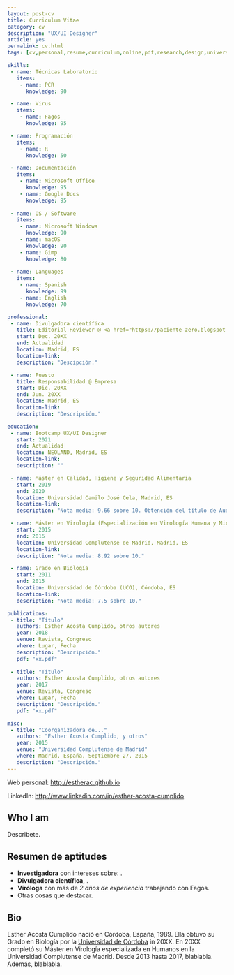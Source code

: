 ```yaml
---
layout: post-cv
title: Curriculum Vitae
category: cv
description: "UX/UI Designer"
article: yes
permalink: cv.html
tags: [cv,personal,resume,curriculum,online,pdf,research,design,universidad de cordoba,uco,universidad autonoma madrid, uam,universidad complutense madrid, ucm,phd,university,virology,biology]

skills:
 - name: Técnicas Laboratorio
   items:
    - name: PCR
      knowledge: 90

 - name: Virus
   items:
    - name: Fagos
      knowledge: 95

 - name: Programación
   items:
    - name: R
      knowledge: 50

 - name: Documentación
   items:
    - name: Microsoft Office
      knowledge: 95
    - name: Google Docs
      knowledge: 95
       
 - name: OS / Software
   items: 
    - name: Microsoft Windows
      knowledge: 90
    - name: macOS
      knowledge: 90
    - name: Gimp
      knowledge: 80
      
 - name: Languages
   items:
    - name: Spanish
      knowledge: 99
    - name: English
      knowledge: 70

professional:
 - name: Divulgadora científica
   title: Editorial Reviewer @ <a href="https://paciente-zero.blogspot.com/" target="_blank">Paciente Zero</a>
   start: Dec. 20XX
   end: Actualidad
   location: Madrid, ES
   location-link: 
   description: "Descipción."

 - name: Puesto
   title: Responsabilidad @ Empresa
   start: Dic. 20XX
   end: Jun. 20XX
   location: Madrid, ES
   location-link: 
   description: "Descripción."

education:
 - name: Bootcamp UX/UI Designer
   start: 2021
   end: Actualidad
   location: NEOLAND, Madrid, ES
   location-link: 
   description: ""

 - name: Máster en Calidad, Higiene y Seguridad Alimentaria
   start: 2019
   end: 2020
   location: Universidad Camilo José Cela, Madrid, ES
   location-link: 
   description: "Nota media: 9.66 sobre 10. Obtención del título de Auditor Interno."

 - name: Máster en Virología (Especialización en Virología Humana y Microorganismos)
   start: 2015
   end: 2016
   location: Universidad Complutense de Madrid, Madrid, ES
   location-link: 
   description: "Nota media: 8.92 sobre 10."

 - name: Grado en Biología
   start: 2011
   end: 2015
   location: Universidad de Córdoba (UCO), Córdoba, ES
   location-link: 
   description: "Nota media: 7.5 sobre 10."

publications:
 - title: "Título"
   authors: Esther Acosta Cumplido, otros autores
   year: 2018
   venue: Revista, Congreso
   where: Lugar, Fecha
   description: "Descripción."
   pdf: "xx.pdf"
   
 - title: "Título"
   authors: Esther Acosta Cumplido, otros autores
   year: 2017
   venue: Revista, Congreso
   where: Lugar, Fecha
   description: "Descripción."
   pdf: "xx.pdf"

misc:
 - title: "Coorganizadora de..."
   authors: "Esther Acosta Cumplido, y otros"
   year: 2015
   venue: "Universidad Complutense de Madrid"
   where: Madrid, España, Septiembre 27, 2015
   description: "Descripción."
---
```


<div><p class="only-print">Web personal: <a href="http://estherac.github.io">http://estherac.github.io</a></p></div>

<div><p class="only-print">LinkedIn: <a href="http://www.linkedin.com/in/esther-acosta-cumplido">http://www.linkedin.com/in/esther-acosta-cumplido</a></p></div>

## Who I am

Describete.

## Resumen de aptitudes

 * **Investigadora** con intereses sobre: .
 * **Divulgadora científica**, .
 * **Viróloga** con más de _2 años de experiencia_ trabajando con Fagos.
 * Otras cosas que destacar.

## Bio

Esther Acosta Cumplido nació en Córdoba, España, 1989. Ella obtuvo su Grado en Biología por la [Universidad de Córdoba](http://www.uco.es/) in 20XX. En 20XX completó su Máster en Virología especializada en Humanos en la Universidad Complutense de Madrid.
Desde 2013 hasta 2017, blablabla.
Además, blablabla.
